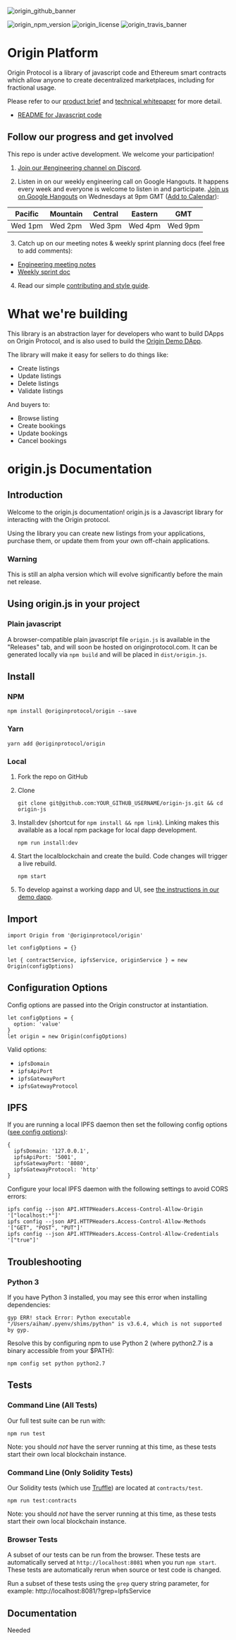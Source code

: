 ![origin_github_banner](https://user-images.githubusercontent.com/673455/37314301-f8db9a90-2618-11e8-8fee-b44f38febf38.png)

![origin_npm_version](https://img.shields.io/npm/v/origin.svg) ![origin_license](https://img.shields.io/npm/l/origin.svg)
![origin_travis_banner](https://travis-ci.org/OriginProtocol/origin-js.svg?branch=master)

# Origin Platform

Origin Protocol is a library of javascript code and Ethereum smart contracts which allow anyone to create decentralized marketplaces, including for fractional usage.

Please refer to our [product brief](https://www.originprotocol.com/product-brief) and [technical whitepaper](https://www.originprotocol.com/whitepaper) for more detail.

 - [README for Javascript code](#originjs-documentation)

## Follow our progress and get involved

This repo is under active development. We welcome your participation!

1. [Join our #engineering channel on Discord](http://www.originprotocol.com/discord).

2. Listen in on our weekly engineering call on Google Hangouts. It happens every week and everyone is welcome to listen in and participate. [Join us on Google Hangouts](https://meet.google.com/pws-cgyd-tqp) on Wednesdays at 9pm GMT ([Add to Calendar](https://calendar.google.com/event?action=TEMPLATE&tmeid=MHAyNHI3N2hzMjk5b3V2bjhoM2Q1ZWVzY2pfMjAxODA0MTFUMjAwMDAwWiBqb3NoQG9yaWdpbnByb3RvY29sLmNvbQ&tmsrc=josh%40originprotocol.com&scp=ALL)):

| Pacific | Mountain | Central | Eastern | GMT |
|---------|----------|---------|---------|-----|
| Wed 1pm | Wed 2pm | Wed 3pm | Wed 4pm | Wed 9pm |

3. Catch up on our meeting notes & weekly sprint planning docs (feel free to add comments):
- [Engineering meeting notes](https://docs.google.com/document/d/1aRcAk_rEjRgd1BppzxZJK9RXfDkbuwKKH8nPQk7FfaU/)
- [Weekly sprint doc](https://docs.google.com/document/d/1qJ3sem38ED8oRI72JkeilcvIs82oDq5IT3fHKBrhZIM)

4. Read our simple [contributing and style guide](CONTRIBUTING.md).

# What we're building

This library is an abstraction layer for developers who want to build DApps on Origin Protocol, and is also used to build the [Origin Demo DApp](https://github.com/OriginProtocol/demo-dapp).

The library will make it easy for sellers to do things like:

 - Create listings
 - Update listings
 - Delete listings
 - Validate listings

And buyers to:

 - Browse listing
 - Create bookings
 - Update bookings
 - Cancel bookings

 # origin.js Documentation

 ## Introduction

 Welcome to the origin.js documentation! origin.js is a Javascript library for interacting with the Origin protocol.

 Using the library you can create new listings from your applications, purchase them, or update them from your own off-chain applications.

 ### Warning
 This is still an alpha version which will evolve significantly before the main net release.

 ## Using origin.js in your project

 ### Plain javascript

 A browser-compatible plain javascript file `origin.js` is available in the "Releases" tab, and will soon be hosted on originprotocol.com. It can be generated locally via `npm build` and will be placed in `dist/origin.js`.

 ## Install

 ### NPM
 ```
 npm install @originprotocol/origin --save
 ```

 ### Yarn
 ```
 yarn add @originprotocol/origin
 ```

 ### Local

1. Fork the repo on GitHub

1. Clone
    ```
    git clone git@github.com:YOUR_GITHUB_USERNAME/origin-js.git && cd origin-js
    ```

1. Install:dev (shortcut for `npm install && npm link`). Linking makes this available as a local npm package for local dapp development.
    ```
    npm run install:dev
    ```

1. Start the localblockchain and create the build. Code changes will trigger a live rebuild.
    ```
    npm start
    ```

1. To develop against a working dapp and UI, see [the instructions in our demo dapp](https://github.com/OriginProtocol/demo-dapp#developing-with-a-local-chain).

 ## Import

 ```
 import Origin from '@originprotocol/origin'

 let configOptions = {}

 let { contractService, ipfsService, originService } = new Origin(configOptions)
 ```

 ## Configuration Options

 Config options are passed into the Origin constructor at instantiation.

 ```
 let configOptions = {
   option: 'value'
 }
 let origin = new Origin(configOptions)
 ```

 Valid options:
 - `ipfsDomain`
 - `ipfsApiPort`
 - `ipfsGatewayPort`
 - `ipfsGatewayProtocol`

 ## IPFS

 If you are running a local IPFS daemon then set the following config options ([see config options](#configuration-options)):

 ```
 {
   ipfsDomain: '127.0.0.1',
   ipfsApiPort: '5001',
   ipfsGatewayPort: '8080',
   ipfsGatewayProtocol: 'http'
 }
 ```

 Configure your local IPFS daemon with the following settings to avoid CORS errors:

 ```
 ipfs config --json API.HTTPHeaders.Access-Control-Allow-Origin '["localhost:*"]'
 ipfs config --json API.HTTPHeaders.Access-Control-Allow-Methods '["GET", "POST", "PUT"]'
 ipfs config --json API.HTTPHeaders.Access-Control-Allow-Credentials '["true"]'
 ```

 ## Troubleshooting

 ### Python 3

 If you have Python 3 installed, you may see this error when installing dependencies:

 ```
 gyp ERR! stack Error: Python executable "/Users/aiham/.pyenv/shims/python" is v3.6.4, which is not supported by gyp.
 ```

 Resolve this by configuring npm to use Python 2 (where python2.7 is a binary accessible from your $PATH):

 ```
 npm config set python python2.7
 ```

 ## Tests

 ### Command Line (All Tests)

Our full test suite can be run with:

 ```
 npm run test
 ```

 Note: you should *not* have the server running at this time, as these tests start their own local blockchain instance.

 ### Command Line (Only Solidity Tests)

Our Solidity tests (which use [Truffle](http://truffleframework.com/docs/getting_started/javascript-tests)) are located at `contracts/test`.

 ```
 npm run test:contracts
 ```

 Note: you should *not* have the server running at this time, as these tests start their own local blockchain instance.

 ### Browser Tests

 A subset of our tests can be run from the browser. These tests are automatically served at `http://localhost:8081` when you run `npm start`. These tests are automatically rerun when source or test code is changed.

 Run a subset of these tests using the `grep` query string parameter, for example: http://localhost:8081/?grep=IpfsService

 ## Documentation

 Needed
